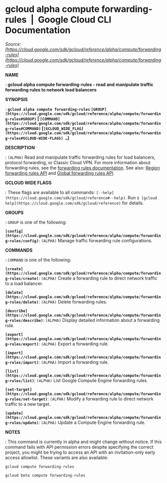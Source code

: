 # gcloud alpha compute forwarding-rules  |  Google Cloud CLI Documentation

*Source: [https://cloud.google.com/sdk/gcloud/reference/alpha/compute/forwarding-rules](https://cloud.google.com/sdk/gcloud/reference/alpha/compute/forwarding-rules)*

**NAME**

: **gcloud alpha compute forwarding-rules - read and manipulate traffic forwarding rules to network load balancers**

**SYNOPSIS**

: **`gcloud alpha compute forwarding-rules` `[GROUP](https://cloud.google.com/sdk/gcloud/reference/alpha/compute/forwarding-rules#GROUP)` | `[COMMAND](https://cloud.google.com/sdk/gcloud/reference/alpha/compute/forwarding-rules#COMMAND)` [`[GCLOUD_WIDE_FLAG](https://cloud.google.com/sdk/gcloud/reference/alpha/compute/forwarding-rules#GCLOUD-WIDE-FLAGS) …`]**

**DESCRIPTION**

: `(ALPHA)` Read and manipulate traffic forwarding rules for load
balancers, protocol forwarding, or Classic Cloud VPN.
For more information about forwarding rules, see the [forwarding
rules documentation](https://cloud.google.com/load-balancing/docs/forwarding-rule-concepts).
See also: [Region
forwarding rules API](https://cloud.google.com/compute/docs/reference/rest/v1/forwardingRules) and [Global
forwarding rules API](https://cloud.google.com/compute/docs/reference/rest/v1/globalForwardingRules).

**GCLOUD WIDE FLAGS**

: These flags are available to all commands: `[--help](https://cloud.google.com/sdk/gcloud/reference#--help)`.
Run `$ [gcloud help](https://cloud.google.com/sdk/gcloud/reference)` for details.

**GROUPS**

: ``GROUP`` is one of the following:

**`[config](https://cloud.google.com/sdk/gcloud/reference/alpha/compute/forwarding-rules/config)`**:
`(ALPHA)` Manage traffic forwarding rule configurations.

**COMMANDS**

: ``COMMAND`` is one of the following:

**`[create](https://cloud.google.com/sdk/gcloud/reference/alpha/compute/forwarding-rules/create)`**:
`(ALPHA)` Create a forwarding rule to direct network traffic to a
load balancer.

**`[delete](https://cloud.google.com/sdk/gcloud/reference/alpha/compute/forwarding-rules/delete)`**:
`(ALPHA)` Delete forwarding rules.

**`[describe](https://cloud.google.com/sdk/gcloud/reference/alpha/compute/forwarding-rules/describe)`**:
`(ALPHA)` Display detailed information about a forwarding rule.

**`[export](https://cloud.google.com/sdk/gcloud/reference/alpha/compute/forwarding-rules/export)`**:
`(ALPHA)` Export a forwarding rule.

**`[import](https://cloud.google.com/sdk/gcloud/reference/alpha/compute/forwarding-rules/import)`**:
`(ALPHA)` Import a forwarding rule.

**`[list](https://cloud.google.com/sdk/gcloud/reference/alpha/compute/forwarding-rules/list)`**:
`(ALPHA)` List Google Compute Engine forwarding rules.

**`[set-target](https://cloud.google.com/sdk/gcloud/reference/alpha/compute/forwarding-rules/set-target)`**:
`(ALPHA)` Modify a forwarding rule to direct network traffic to a new
target.

**`[update](https://cloud.google.com/sdk/gcloud/reference/alpha/compute/forwarding-rules/update)`**:
`(ALPHA)` Update a Compute Engine forwarding rule.

**NOTES**

: This command is currently in alpha and might change without notice. If this
command fails with API permission errors despite specifying the correct project,
you might be trying to access an API with an invitation-only early access
allowlist. These variants are also available:

```
gcloud compute forwarding-rules
```

```
gcloud beta compute forwarding-rules
```